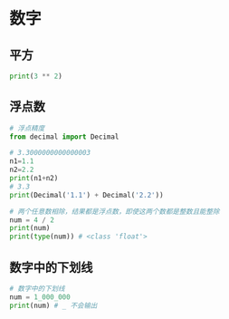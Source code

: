 # 数字

## 平方

```python
print(3 ** 2)
```

## 浮点数

```python
# 浮点精度
from decimal import Decimal

# 3.3000000000000003
n1=1.1
n2=2.2
print(n1+n2)
# 3.3
print(Decimal('1.1') + Decimal('2.2'))

# 两个任意数相除，结果都是浮点数，即使这两个数都是整数且能整除
num = 4 / 2
print(num)
print(type(num)) # <class 'float'>
```

## 数字中的下划线

```python
# 数字中的下划线
num = 1_000_000
print(num) # _ 不会输出
```
